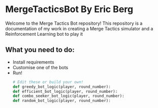 # MergeTacticsBot By Eric Berg

Welcome to the Merge Tactics Bot repository!
This repository is a documentation of my work in creating a Merge Tactics simulator and a Reinforcement Learning bot to play it

## What you need to do:
- Install requirements
- Customise one of the bots
- Run!
  ```python
  # Edit these or build your own!
  def greedy_bot_logic(player, round_number):
  def efficient_bot_logic(player, round_number):
  def combo_seeker_bot_logic(player, round_number):
  def random_bot_logic(player, round_number):
  ```
